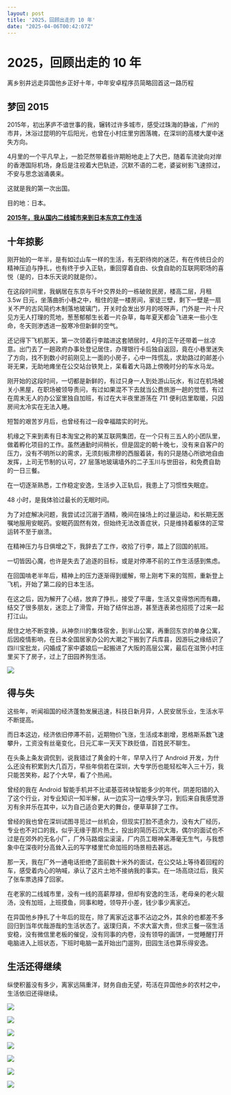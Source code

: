 ```yaml
---
layout: post
title: '2025，回顾出走的 10 年'
date: "2025-04-06T00:42:07Z"
---
```

2025，回顾出走的 10 年
===============

离乡别井远走异国他乡正好十年，中年安卓程序员简略回首这一路历程

梦回 2015
-------

2015年，初出茅庐不谙世事的我，辗转过许多城市，感受过珠海的静谧，广州的市井，沐浴过昆明的午后阳光，也曾在小村庄里穷困落魄，在深圳的高楼大厦中迷失方向。

4月里的一个平凡早上，一脸茫然带着些许期盼地走上了大巴，随着车流驶向对岸的香港国际机场，身后是注视着大巴轨迹，沉默不语的二老，婆娑树影飞速掠过，不安与思念汹涌袭来。

这就是我的第一次出国。

目的地：日本。

**[2015年，我从国内二线城市来到日本东京工作生活](https://www.cnblogs.com/wavky/p/from-China-to-Japan.html)**

十年掠影
----

刚开始的一年半，是有如过山车一样的生活，有无职待岗的迷茫，有在传统日企的精神压迫与挣扎，也有终于步入正轨，重回穿着自由、伙食自助的互联网职场的喜悦（是的，日本乐天说的就是你）。

在这段时间里，我蜗居在东京与千叶交界处的一栋破败民房，楼高二层，月租 3.5w 日元，坐落曲折小巷之中，租住的是一楼房间，家徒三壁，剩下一壁是一扇关不严的古风简约木制落地玻璃门，开关时会发出岁月的吱呀声，门外是一片十尺见方无人打理的荒地，葱葱郁郁生长着一片杂草，每年夏天都会飞进来一些小生命，冬天则渗透进一股寒冷但新鲜的空气。

还记得下飞机那天，第一次领着行李踏进这套陋居时，4月的正午还带着一丝凉意。出门去了一趟政府办事处登记居住，办理银行卡后独自返回，竟在小巷里迷失了方向，找不到数小时前刚见上一面的小房子，心中一阵慌乱，求助路过的邮差小哥无果，无助地瘫坐在公交站台铁凳上，呆看着大马路上傍晚时分的车水马龙。

刚开始的这段时间，一切都是新鲜的，有过只身一人到处游山玩水，有过在机场被关小黑屋，在职场被领导责问，有过如果混不下去就当公费旅游一趟的觉悟，有过在周末无人的办公室里独自加班，有过在大半夜里游荡在 711 便利店里取暖，只因房间太冷实在无法入睡。

短暂的艰苦岁月后，也曾经有过一段幸福踏实的时光。

机缘之下来到素有日本淘宝之称的某互联网集团，在一个只有三五人的小团队里，做着孵化项目的工作。虽然通勤时间稍长，但是固定的朝十晚七，没有来自客户的压力，没有不明所以的需求，无须刻板肃穆的西服着装，有的只是随心所欲地自由发挥，上司无节制的认可，27 层落地玻璃墙外的二子玉川与世田谷，和免费自助的一日三餐。

在一切逐渐熟悉，工作稳定安逸，生活步入正轨后，我患上了习惯性失眠症。

48 小时，是我体验过最长的无眠时间。

为了对症解决问题，我尝试过沉溺于酒精，晚间在操场上的过量运动，和长期无医嘱地服用安眠药。安眠药固然有效，但始终无法改善症状，只是维持着躯体的正常运转不至于崩溃。

在精神压力与日俱增之下，我辞去了工作，收拾了行李，踏上了回国的航班。

一切皆因心魔，也许是失去了追逐的目标，或是对停滞不前的工作生活感到焦虑。

在回国啃老半年后，精神上的压力逐渐得到缓解，带上刚考下来的驾照，重新登上飞机，开始了第二段的日本生活。

在这之后，因为解开了心结，放弃了挣扎，接受了平庸，生活又变得悠闲而有趣，结交了很多朋友，迷恋上了滑雪，开始了结伴出游，甚至连表弟也招揽了过来一起打江山。

居住之地不断变换，从神奈川的集体宿舍，到半山公寓，再重回东京的单身公寓，后因疫情影响，在日本全国居家办公的大潮之下搬到了兵库县，因游玩之缘结识了四川宝批龙，闪婚成了家中婆娘后一起搬进了大阪的高层公寓，最后在滋贺小村庄里买下了房子，过上了田园养狗生活。

![](https://img2024.cnblogs.com/blog/539308/202504/539308-20250405225359195-970389819.jpg)

得与失
---

这些年，听闻祖国的经济蓬勃发展迅速，科技日新月异，人民安居乐业，生活水平不断提高。

而日本这边，经济依旧停滞不前，近期物价飞涨，生活成本剧增，恩格斯系数飞速攀升，工资没有丝毫变化，日元汇率一天天下跌贬值，百姓民不聊生。

在头条上条友调侃到，说我错过了黄金的十年，早早入行了 Android 开发，为什么还没有积累到大几百万，早些年倘若在深圳，大专学历也能轻松年入三十万，我只能苦笑称，起了个大早，看了个热闹。

曾经的我在 Android 智能手机并不比诺基亚砖块智能多少的年代，阴差阳错的入了这个行业，对专业知识一知半解，从一边实习一边埋头学习，到后来自我感觉游刃有余并乐在其中，以为自己适合更大的舞台，便草草辞了工作。

曾经的我也曾在深圳试图寻觅过一丝机会，但现实打脸不遗余力，没有大厂经历，专业也不对口的我，似乎无缘于那片热土，投出的简历石沉大海，偶尔的面试也不过是在郊外的无名小厂，厂外马路烟尘滚滚，厂内员工眼神呆滞毫无生气，与我想象中在深夜时分高耸入云的写字楼里忙命加班的场景相去甚远。

那一天，我在厂外一通电话拒绝了面前数十米外的面试，在公交站上等待着回程的车，感受着内心的呐喊，承认了这片土地不接纳我的事实。在一场高烧过后，我买了张车票选择了回家。

在老家的二线城市里，没有一线的高薪厚禄，但却有安逸的生活，老母亲的老火靓汤，没有加班，上班摸鱼，同事和睦，领导开小差，钱少事少离家近。

在异国他乡挣扎了十年后的现在，除了离家近这事不沾边之外，其余的也都差不多回归到当年优哉游哉的生活状态了。返璞归真，不求大富大贵，但求三餐一宿生活安稳，没有微信里老板的催促，没有同事的内卷，没有领导的画饼，一觉睡醒打开电脑进入上班状态，下班时电脑一盖开始出门遛狗，田园生活也算乐得安逸。

生活还得继续
------

纵使积蓄没有多少，离家远隔重洋，财务自由无望，苟活在异国他乡的农村之中，生活依旧还得继续。

![](https://img2024.cnblogs.com/blog/539308/202504/539308-20250405225452755-1061744431.jpg)

![](https://img2024.cnblogs.com/blog/539308/202504/539308-20250405225501969-166760139.jpg)

![](https://img2024.cnblogs.com/blog/539308/202504/539308-20250405225506097-601461309.jpg)

![](https://img2024.cnblogs.com/blog/539308/202504/539308-20250405225512320-314423342.jpg)

![](https://img2024.cnblogs.com/blog/539308/202504/539308-20250405225527991-2116299937.jpg)

![](https://img2024.cnblogs.com/blog/539308/202504/539308-20250405225535012-904907139.jpg)

![](https://img2024.cnblogs.com/blog/539308/202504/539308-20250405225541252-597395802.jpg)